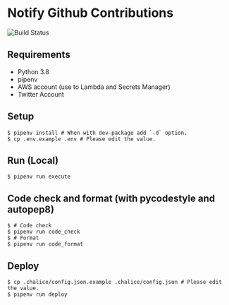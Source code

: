 # Notify Github Contributions

![Build Status](https://github.com/gotoeveryone/notify-github-contributions/workflows/Build/badge.svg)

## Requirements

- Python 3.8
- pipenv
- AWS account (use to Lambda and Secrets Manager)
- Twitter Account

## Setup

```console
$ pipenv install # When with dev-package add `-d` option.
$ cp .env.example .env # Please edit the value.
```

## Run (Local)

```console
$ pipenv run execute
```

## Code check and format (with pycodestyle and autopep8)

```console
$ # Code check
$ pipenv run code_check
$ # Format
$ pipenv run code_format
```

## Deploy

```console
$ cp .chalice/config.json.example .chalice/config.json # Please edit the value.
$ pipenv run deploy
```
